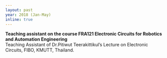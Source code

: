 ```yaml
---
layout: past
year: 2018 (Jan-May)
inline: true
---
```

**Teaching assistant on the course FRA121 Electronic Circuits for Robotics and Automation Engineering**<br>
Teaching Assistant of Dr.Pitiwut Teerakittikul’s Lecture on Electronic Circuits, FIBO, KMUTT, Thailand.